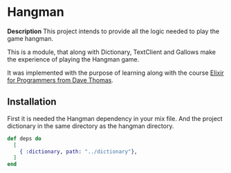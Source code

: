 # Hangman

**Description**
This project intends to provide all the logic needed to play the game hangman.

This is a module, that along with Dictionary, TextClient and Gallows make the experience of playing the Hangman game. 

It was implemented with the purpose of learning along with the course [Elixir for Programmers from Dave Thomas](https://codestool.coding-gnome.com/courses/elixir-for-programmers). 


## Installation
First it is needed the Hangman dependency in your mix file. And the project dictionary in the same directory as the hangman directory. 

```elixir
def deps do
  [
    { :dictionary, path: "../dictionary"},
  ]
end
```